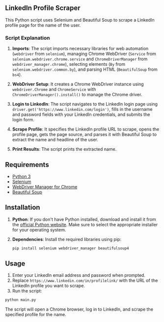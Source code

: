 ## LinkedIn Profile Scraper

This Python script uses Selenium and Beautiful Soup to scrape a LinkedIn profile page for the name of the user.

### Script Explanation

1. **Imports**: The script imports necessary libraries for web automation (`webdriver` from `selenium`), managing Chrome WebDriver (`Service` from `selenium.webdriver.chrome.service` and `ChromeDriverManager` from `webdriver_manager.chrome`), selecting elements (`By` from `selenium.webdriver.common.by`), and parsing HTML (`BeautifulSoup` from `bs4`).

2. **WebDriver Setup**: It creates a Chrome WebDriver instance using `webdriver.Chrome` and `ChromeService` with `ChromeDriverManager().install()` to manage the Chrome driver.

3. **Login to LinkedIn**: The script navigates to the LinkedIn login page using `driver.get('https://www.linkedin.com/login')`, fills in the username and password fields with your LinkedIn credentials, and submits the login form.

4. **Scrape Profile**: It specifies the LinkedIn profile URL to scrape, opens the profile page, gets the page source, and parses it with Beautiful Soup to extract the name and headline of the user.

5. **Print Results**: The script prints the extracted name.

## Requirements

- [Python 3](https://www.python.org/downloads/)
- [Selenium](https://pypi.org/project/selenium/)
- [WebDriver Manager for Chrome](https://pypi.org/project/webdriver-manager/)
- [Beautiful Soup](https://pypi.org/project/beautifulsoup4/)

## Installation

1. **Python**: If you don't have Python installed, download and install it from the [official Python website](https://www.python.org/downloads/). Make sure to select the appropriate installer for your operating system.

2. **Dependencies**: Install the required libraries using pip:

   ```bash
   pip install selenium webdriver_manager beautifulsoup4
   ```

## Usage

1. Enter your LinkedIn email address and password when prompted.
2. Replace `https://www.linkedin.com/in/profilelink/` with the URL of the LinkedIn profile you want to scrape.
3. Run the script:

```bash
python main.py
```

The script will open a Chrome browser, log in to LinkedIn, and scrape the specified profile for the name.

